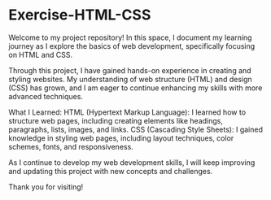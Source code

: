 # Exercise-HTML-CSS

Welcome to my project repository! In this space, I document my learning journey as I explore the basics of web development, specifically focusing on HTML and CSS.

Through this project, I have gained hands-on experience in creating and styling websites. My understanding of web structure (HTML) and design (CSS) has grown, and I am eager to continue enhancing my skills with more advanced techniques.

What I Learned:
HTML (Hypertext Markup Language): I learned how to structure web pages, including creating elements like headings, paragraphs, lists, images, and links.
CSS (Cascading Style Sheets): I gained knowledge in styling web pages, including layout techniques, color schemes, fonts, and responsiveness.

As I continue to develop my web development skills, I will keep improving and updating this project with new concepts and challenges.

Thank you for visiting!

